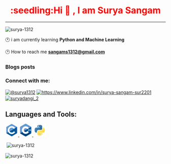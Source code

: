 <h1 align="center" style=color:red; backround-color:yellow;>:seedling:Hi 🙂 , I am Surya Sangam </h1>
<hr>
<p align="left"> <img src="https://komarev.com/ghpvc/?username=surya-1312&label=Profile%20views&color=0e75b6&style=flat" alt="surya-1312" /> </p>

 :clock1: i am currently learning **Python and Machine Learning**
 
 :clock2: How to reach me **sangams1312@gmail.com**

### Blogs posts
<!-- BLOG-POST-LIST:START -->
<!-- BLOG-POST-LIST:END -->

<h3 align="left">Connect with me:</h3>
<p align="left">
<a href="https://dev.to/@surya1312" target="blank"><img align="center" src="https://raw.githubusercontent.com/rahuldkjain/github-profile-readme-generator/master/src/images/icons/Social/devto.svg" alt="@surya1312" height="30" width="40" /></a>
<a href="https://linkedin.com/in/surya-sangam-sur2201" target="blank"><img align="center" src="https://raw.githubusercontent.com/rahuldkjain/github-profile-readme-generator/master/src/images/icons/Social/linked-in-alt.svg" alt="https://www.linkedin.com/in/surya-sangam-sur2201" height="30" width="40" /></a>
<a href="https://instagram.com/suryadangi_2" target="blank"><img align="center" src="https://raw.githubusercontent.com/rahuldkjain/github-profile-readme-generator/master/src/images/icons/Social/instagram.svg" alt="suryadangi_2" height="30" width="40" /></a>
</p>

<h2 align="left">Languages and Tools:</h2>
<p align="left"> <a href="https://www.cprogramming.com/" target="_blank" rel="noreferrer"> <img src="https://raw.githubusercontent.com/devicons/devicon/master/icons/c/c-original.svg" alt="c" width="40" height="40"/> </a> <a href="https://www.w3schools.com/cpp/" target="_blank" rel="noreferrer"> <img src="https://raw.githubusercontent.com/devicons/devicon/master/icons/cplusplus/cplusplus-original.svg" alt="cplusplus" width="40" height="40"/> </a> <a href="https://www.python.org" target="_blank" rel="noreferrer"> <img src="https://raw.githubusercontent.com/devicons/devicon/master/icons/python/python-original.svg" alt="python" width="40" height="40"/> </a> </p>

<p>&nbsp;<img align="center" src="https://github-readme-stats.vercel.app/api?username=surya-1312&show_icons=true&locale=en" alt="surya-1312" /></p>

<p><img align="center" src="https://github-readme-streak-stats.herokuapp.com/?user=surya-1312&" alt="surya-1312" /></p>
